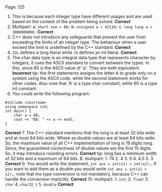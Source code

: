 Page: 125
1. This is because each integer type have different usages
	and are used based on the context of the problem being solved.
**Correct**
2. Multipart:
	a. `short num = 80;`
	b. `unsigned a = 42110;`
	c. `long long a = 3000000000;`
**Correct**
3. C++ does not introduce any safeguards that prevent the
	user from exceeding the limits of an integer type. The 
	behaviour when a user exceed the limit is undefined by
	the C++ standard.
**Correct**
4. `33L` defines a long literal while `33` defines an int 
	literal.
**Correct**
5. The char data type is an integral data type that represents
	character by integers, it uses the ASCII standard to convert 
	between the types. In this, since 65 is the ASCII value of 'a'.
	They are both equivalent.
**Incorrect**
tip: the first statements assigns the letter A
to grade only on a system using the ASCII code,
while the second statement works for other codes.
Also note that 'A' is a type char constant,
while 65 is a type int constant.
6. You could write the following program:
```
#include <iostream>
using namespace std;
int main() {
	char a = 88;
	cout << "88: " << a << endl;
}
```
**Correct**
7. The C++ standard mentions that the long is at least
	32 bits wide and at most 64 bits wide. Where as
	double values are at least 64 bits wide. So, 
	the maximum value of all C++ implementation of long is 
	19 digits long. Since, the guaranteed correctness of double
	values are the first 15 digits. So, it may introduce rounding errors.
**Correct**
tip: long has a minimum width of 32 bits and a maximum of 64 bits.
8. multipart:
	1. 74
	2. 4
	3. 0
	4. 4.5
	5. 3
**Correct**
9. You would write the statement, `int ans = int(x1) + int(x2);`.
	If you want to add them as a double you would write
	`int ans = int(x1 + x2);`, note that the type conversion
	is not mandatory, because C++ can handle the conversion 
	implicitly.
**Correct**
10. multipart:
	1. `int`;
	2. `float`
	3. `char`
	4. `char32_t`
	5. `double`
**Correct**
